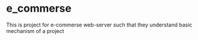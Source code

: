 # e_commerse
This is project for e-commerse web-server such that they understand basic mechanism of a project
